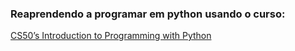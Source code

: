 ### Reaprendendo a programar em python usando o curso:  
[CS50’s Introduction to Programming with Python](https://cs50.harvard.edu/python/2022/weeks/#)
